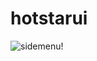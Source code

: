 # hotstarui
![sidemenu!](https://drive.google.com/file/d/1j0Dvua5oy33bA1TGfpvwNaPkyOKhhKHU/view?usp=sharing)
